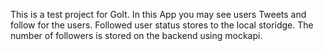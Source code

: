 This is a test project for GoIt.
In this App you may see users Tweets and follow for the users.
Followed user status stores to the local storidge. The number of followers is stored on the backend using mockapi.
